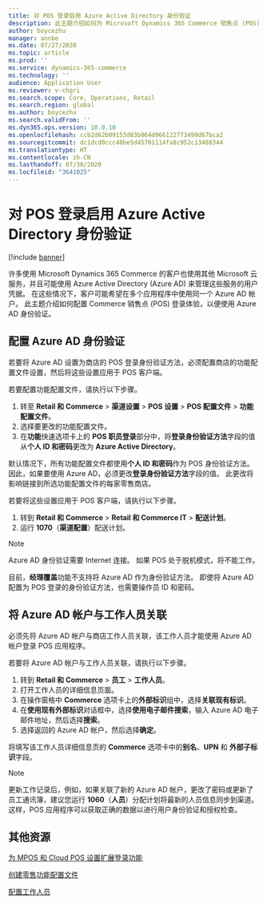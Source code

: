 ```yaml
---
title: 对 POS 登录启用 Azure Active Directory 身份验证
description: 此主题介绍如何为 Microsoft Dynamics 365 Commerce 销售点 (POS) 配置登录体验，以便使用 Azure Active Directory 身份验证。
author: boycezhu
manager: annbe
ms.date: 07/27/2020
ms.topic: article
ms.prod: ''
ms.service: dynamics-365-commerce
ms.technology: ''
audience: Application User
ms.reviewer: v-chgri
ms.search.scope: Core, Operations, Retail
ms.search.region: global
ms.author: boycezhu
ms.search.validFrom: ''
ms.dyn365.ops.version: 10.0.10
ms.openlocfilehash: ccb2d62b09153d03b064d9661227f3499d67bca2
ms.sourcegitcommit: dc1dcd0ccc40be5d45701114fa8c952c13488344
ms.translationtype: HT
ms.contentlocale: zh-CN
ms.lasthandoff: 07/30/2020
ms.locfileid: "3641025"
---
```

# <a name="enable-azure-active-directory-authentication-for-pos-sign-in"></a>对 POS 登录启用 Azure Active Directory 身份验证
[!include [banner](includes/banner.md)]


许多使用 Microsoft Dynamics 365 Commerce 的客户也使用其他 Microsoft 云服务，并且可能使用 Azure Active Directory (Azure AD) 来管理这些服务的用户凭据。 在这些情况下，客户可能希望在多个应用程序中使用同一个 Azure AD 帐户。 此主题介绍如何配置 Commerce 销售点 (POS) 登录体验，以便使用 Azure AD 身份验证。

## <a name="configure-azure-ad-authentication"></a>配置 Azure AD 身份验证

若要将 Azure AD 设置为商店的 POS 登录身份验证方法，必须配置商店的功能配置文件设置，然后将这些设置应用于 POS 客户端。

若要配置功能配置文件，请执行以下步骤。

1. 转至 **Retail 和 Commerce** \> **渠道设置** \> **POS 设置** \> **POS 配置文件** \> **功能配置文件**。
1. 选择要更改的功能配置文件。
1. 在**功能**快速选项卡上的 **POS 职员登录**部分中，将**登录身份验证方法**字段的值从**个人 ID 和密码**更改为 **Azure Active Directory**。

默认情况下，所有功能配置文件都使用**个人 ID 和密码**作为 POS 身份验证方法。 因此，如果要使用 Azure AD，必须更改**登录身份验证方法**字段的值。 此更改将影响链接到所选功能配置文件的每家零售商店。

若要将这些设置应用于 POS 客户端，请执行以下步骤。

1. 转到 **Retail 和 Commerce** \> **Retail 和 Commerce IT** \> **配送计划**。
1. 运行 **1070**（**渠道配置**）配送计划。

> [!NOTE]
> Azure AD 身份验证需要 Internet 连接。 如果 POS 处于脱机模式，将不能工作。
> 
> 目前，**经理覆盖**功能不支持将 Azure AD 作为身份验证方法。 即使将 Azure AD 配置为 POS 登录的身份验证方法，也需要操作员 ID 和密码。

## <a name="associate-an-azure-ad-account-with-a-worker"></a>将 Azure AD 帐户与工作人员关联

必须先将 Azure AD 帐户与商店工作人员关联，该工作人员才能使用 Azure AD 帐户登录 POS 应用程序。

若要将 Azure AD 帐户与工作人员关联，请执行以下步骤。

1. 转到 **Retail 和 Commerce** \> **员工** \> **工作人员**。
1. 打开工作人员的详细信息页面。
1. 在操作窗格中 **Commerce** 选项卡上的**外部标识**组中，选择**关联现有标识**。
1. 在**使用现有外部标识**对话框中，选择**使用电子邮件搜索**，输入 Azure AD 电子邮件地址，然后选择**搜索**。
1. 选择返回的 Azure AD 帐户，然后选择**确定**。

将填写该工作人员详细信息页的 **Commerce** 选项卡中的**别名**、**UPN** 和 **外部子标识**字段。

> [!NOTE]
> 更新工作记录后，例如，如果关联了新的 Azure AD 帐户，更改了密码或更新了员工通讯簿，建议您运行 **1060**（**人员**）分配计划将最新的人员信息同步到渠道。 这样，POS 应用程序可以获取正确的数据以进行用户身份验证和授权检查。

## <a name="additional-resources"></a>其他资源

[为 MPOS 和 Cloud POS 设置扩展登录功能](extended-logon.md)

[创建零售功能配置文件](retail-functionality-profile.md)

[配置工作人员](https://docs.microsoft.com/dynamics365/commerce/tasks/worker)
